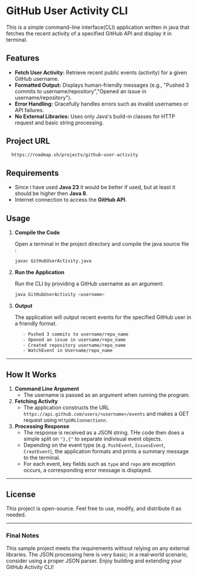 # GitHub User Activity CLI

This is a simple command-line interface(CLI) application written in java that fetches the recent activity of a specified GitHub API and display it in terminal.

## Features

- **Fetch User Activity:** Retrieve recent public events (activity) for a given GitHub username.
- **Formatted Output:** Displays human-friendly messages (e.g., "Pushed 3 commits to username/repository","Opened an issue in username/repository").
- **Error Handling:** Gracefully handles errors such as invalid usernames or API failures.
- **No External Libraries:** Uses only Java's build-in classes for HTTP request and basic string processing.

## **Project URL**
 ```bash
   https://roadmap.sh/projects/github-user-activity
```

## Requirements

- Since i have used **Java 23** it would be better if used, but at least it should be higher then **Java 8**.
- Internet connection to access the **GitHub API**.

## Usage

1. **Compile the Code**
   
    Open a terminal in the project directory and compile the java source file :
    ```bash
   javac GitHubUserActivity.java
    ```
2. **Run the Application**
   
    Run the CLI by providing a GitHub username as an argument:
    ```bash
   java GitHubUserActivity <username>
    ```
3. **Output**

   The application will output recent events for the specified GitHub user in a friendly format. 
   ```bash
      - Pushed 3 commits to username/repo_name
      - Opened an issue in username/repo_name
      - Created repository username/repo_name
      - WatchEvent in Username/repo_name
   ```
   
---
## How It Works

1. **Command Line Argument**
   - The username is passed as an argument when running the program.
2. **Fetching Activity**
   - The application constructs the URL ```https://api.github.com/users/<username>/events``` and makes a GET request using ```HttpURLConnectionn```.
3. **Processing Response**
   - The response is received as a JSON string. THe code then does a simple split on ```"},{"``` to separate indivisual event objects.
   - Depending on the event type (e.g. ```PushEvent```, ```IssuesEvent```, ```CreatEvent```), the application formats and prints a summary message to the terminal.
   - For each event, key fields such as ```type``` and ```repo``` are exception occurs, a corresponding error message is displayed.

---
## License

This project is open-source. Feel free to use, modify, and distribute it as needed.

---

### **Final Notes**

This sample project meets the requirements without relying on any external libraries. The JSON processing here is very basic; in a real‑world scenario, consider using a proper JSON parser. Enjoy building and extending your GitHub Activity CLI!
